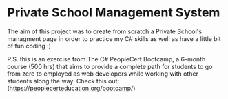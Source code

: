 # Private School Management System
The aim of this project was to create from scratch a Private School's managment page in order to practice my C# skills as well as have a little bit of fun coding :)

P.S. this is an exercise from The C# PeopleCert Bootcamp, a 6-month course (500 hrs) that aims to provide a complete path for students to go from zero to employed as web developers while working with other students along the way. Check this out: (https://peoplecerteducation.org/bootcamp/)
